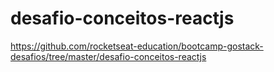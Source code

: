 # desafio-conceitos-reactjs
 https://github.com/rocketseat-education/bootcamp-gostack-desafios/tree/master/desafio-conceitos-reactjs
